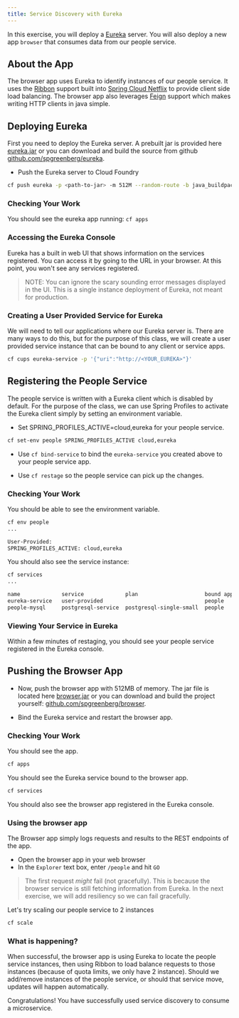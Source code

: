 ```yaml
---
title: Service Discovery with Eureka
---
```


In this exercise, you will deploy a <a href="http://cloud.spring.io/spring-cloud-netflix/" target="_blank">Eureka</a> server.  You will also deploy a  new app `browser` that consumes data from our people service.

## About the App

The browser app uses Eureka to identify instances of our people service.  It uses the <a href="https://github.com/Netflix/ribbon" target="_blank">Ribbon</a> support built into <a href="http://cloud.spring.io/spring-cloud-netflix/" target="_blank">Spring Cloud Netflix</a> to provide client side load balancing.  The browser app also leverages <a href="https://github.com/Netflix/feign" target="_blank">Feign</a> support which makes writing HTTP clients in java simple.


## Deploying Eureka

First you need to deploy the Eureka server.  A prebuilt jar is provided here <a href="/resources/eureka.jar" target="_blank">eureka.jar</a> or you can download and build the source from github <a href="https://github.com/spgreenberg/eureka" target="_blank">github.com/spgreenberg/eureka</a>.

* Push the Eureka server to Cloud Foundry

```sh
cf push eureka -p <path-to-jar> -m 512M --random-route -b java_buildpack
```

### Checking Your Work

You should see the eureka app running: `cf apps`

### Accessing the Eureka Console

Eureka has a built in web UI that shows information on the services registered. You can access it by going to the URL in your browser.  At this point, you won't see any services registered.

> NOTE: You can ignore the scary sounding error messages displayed in the UI.  This is a single instance deployment of Eureka, not meant for production.

### Creating a User Provided Service for Eureka

We will need to tell our applications where our Eureka server is.  There are many ways to do this, but for the purpose of this class, we will create a user provided service instance that can be bound to any client or service apps.

```sh
cf cups eureka-service -p '{"uri":"http://<YOUR_EUREKA>"}'
```

## Registering the People Service

The people service is written with a Eureka client which is disabled by default.  For the purpose of the class, we can use Spring Profiles to activate the Eureka client simply by setting an environment variable.

* Set SPRING_PROFILES_ACTIVE=cloud,eureka for your people service.

```sh
cf set-env people SPRING_PROFILES_ACTIVE cloud,eureka
```

* Use `cf bind-service` to bind the `eureka-service` you created above to your people service app.

* Use `cf restage` so the people service can pick up the changes.


### Checking Your Work

You should be able to see the environment variable.

```sh
cf env people
...

User-Provided:
SPRING_PROFILES_ACTIVE: cloud,eureka
```

You should also see the service instance:

```sh
cf services
...

name             service             plan                     bound apps   last operation
eureka-service   user-provided                                people
people-mysql     postgresql-service  postgresql-single-small  people       create succeeded
```


### Viewing Your Service in Eureka

Within a few minutes of restaging, you should see your people service registered in the Eureka console.


## Pushing the Browser App

* Now, push the browser app with 512MB of memory.  The jar file is located here <a href="/resources/browser.jar" target="_blank">browser.jar</a> or you can download and build the project yourself: <a href="https://github.com/spgreenberg/browser" target="_blank">github.com/spgreenberg/browser</a>.

* Bind the Eureka service and restart the browser app.

### Checking Your Work

You should see the app.

```sh
cf apps
```

You should see the Eureka service bound to the browser app.

```sh
cf services
```

You should also see the browser app registered in the Eureka console.

### Using the browser app

The Browser app simply logs requests and results to the REST endpoints of the app.

* Open the browser app in your web browser
* In the `Explorer` text box, enter `/people` and hit `GO`

> The first request *might* fail (not gracefully).  This is because the browser service
is still fetching information from Eureka. In the next exercise, we will add resiliency so we can fail gracefully.

Let's try scaling our people service to 2 instances

```sh
cf scale
```

### What is happening?

When successful, the browser app is using Eureka to locate the people service instances,
then using Ribbon to load balance requests to those instances (because of quota limits, we only have 2 instance).
Should we add/remove instances of the people service, or should that service move, updates will happen automatically.

Congratulations! You have successfully used service discovery to consume a microservice.
